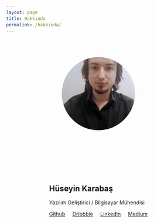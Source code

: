 ```yaml
---
layout: page
title: Hakkında
permalink: /hakkinda/
---
```


<div style="display: flex; justify-content: center; gap: 100px; margin-top: 50px; flex-wrap: wrap;">
    <div>
        <figure>
            <img src="/images/avatar.jpg" style="width: 200px; height: 200px; border-radius: 50%" />
        </figure>
    </div>
    <div>
        <h2>Hüseyin Karabaş</h2>
        <p>Yazılım Geliştirici / Bilgisayar Mühendisi</p>
        <ul style="list-style: none; display: flex; justify-content: space-between; gap: 20px; margin: 0; padding: 0;">
            <li>
                <a href="https://github.com/yinkar">Github</a>
            </li>
            <li>
                <a href="https://dribbble.com/yinkar">Dribbble</a>
            </li>
            <li>
                <a href="https://www.linkedin.com/in/yinkar/">LinkedIn</a>
            </li>
            <li>
                <a href="https://hkrabs.medium.com/">Medium</a>
            </li>
        </ul>
    </div>
</div>